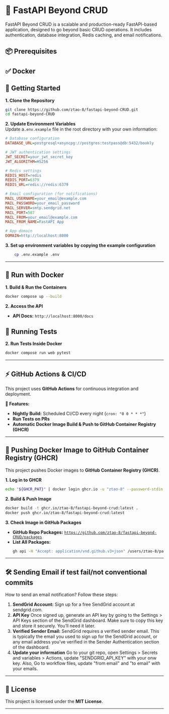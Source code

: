 # 🚀 FastAPI Beyond CRUD

FastAPI Beyond CRUD is a scalable and production-ready FastAPI-based application, designed to go beyond basic CRUD operations. It includes authentication, database integration, Redis caching, and email notifications.

## 📦 Prerequisites 
✅ **Docker**
---

## 📌 Getting Started

**1. Clone the Repository**
```sh
git clone https://github.com/ztao-8/fastapi-beyond-CRUD.git
cd fastapi-beyond-CRUD
```

**2. Update Environment Variables**  
Update a`.env.example` file in the root directory with your own information:
```ini
# Database configuration
DATABASE_URL=postgresql+asyncpg://postgres:testpass@db:5432/bookly

# JWT authentication settings
JWT_SECRET=your_jwt_secret_key
JWT_ALGORITHM=HS256

# Redis settings
REDIS_HOST=redis
REDIS_PORT=6379
REDIS_URL=redis://redis:6379

# Email configuration (for notifications)
MAIL_USERNAME=your_email@example.com
MAIL_PASSWORD=your_email_password
MAIL_SERVER=smtp.sendgrid.net
MAIL_PORT=587
MAIL_FROM=your_email@example.com
MAIL_FROM_NAME=FastAPI App

# App domain
DOMAIN=http://localhost:8000
```

**3. Set up environment variables by copying the example configuration**
```bash
    cp .env.example .env
```
---

## 🚀 Run with Docker

**1. Build & Run the Containers**
```sh
docker compose up --build
```

**2. Access the API**
- **API Docs:** `http://localhost:8000/docs`


## 🧪 Running Tests

**2. Run Tests Inside Docker**
```sh
docker compose run web pytest
```

---

## ⚡ GitHub Actions & CI/CD

This project uses **GitHub Actions** for continuous integration and deployment.

**🔹 Features:**
- **Nightly Build:** Scheduled CI/CD every night (`cron: "0 0 * * *"`)
- **Run Tests on PRs**
- **Automatic Docker Image Build & Push to GitHub Container Registry (GHCR)**

---

## 🐳 Pushing Docker Image to GitHub Container Registry (GHCR)

This project pushes Docker images to **GitHub Container Registry (GHCR)**.

**1. Log in to GHCR**
```sh
echo "${GHCR_PAT}" | docker login ghcr.io -u "ztao-8" --password-stdin
```

**2. Build & Push Image**
```sh
docker build -t ghcr.io/ztao-8/fastapi-beyond-crud:latest .
docker push ghcr.io/ztao-8/fastapi-beyond-crud:latest
```

**3. Check Image in GitHub Packages**
- **GitHub Repo Packages:** [`https://github.com/ztao-8/fastapi-beyond-CRUD/packages`](https://github.com/ztao-8/fastapi-beyond-CRUD/packages)
- **List All Packages:**
  ```sh
  gh api -H "Accept: application/vnd.github.v3+json" /users/ztao-8/packages/container
  ```

---

## 🛠 Sending Email if test fail/not conventional commits

How to send an email notification? Follow these steps:

1. **SendGrid Account:**
    Sign up for a free SendGrid account at sendgrid.com.
2. **API Key**
Once signed up, generate an API key by going to the Settings > API Keys section of the SendGrid dashboard. Make sure to copy this key and store it securely. You’ll need it later.
3. **Verified Sender Email:**
SendGrid requires a verified sender email. This is typically the email you used to sign up for the SendGrid account, or any email address you’ve verified in the Sender Authentication section of the dashboard.
4. **Update your information**
Go to your git repo, open Settings > Secrets and variables > Actions, update "SENDGRID_API_KEY" with your onw key.
Also, Go to workflow files, update "from email" and "to email" with your emails.
---

## 📄 License

This project is licensed under the **MIT License**.

---

